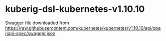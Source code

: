 # kuberig-dsl-kubernetes-v1.10.10

Swagger file downloaded from https://raw.githubusercontent.com/kubernetes/kubernetes/v1.10.10/api/openapi-spec/swagger.json
